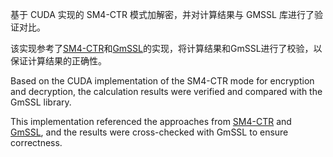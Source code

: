 基于 CUDA 实现的 SM4-CTR 模式加解密，并对计算结果与 GMSSL 库进行了验证对比。

该实现参考了[SM4-CTR](https://github.com/BESTICSP/SM4-CTR)和[GmSSL](https://github.com/guanzhi/GmSSL)的实现，将计算结果和GmSSL进行了校验，以保证计算结果的正确性。

Based on the CUDA implementation of the SM4-CTR mode for encryption and decryption, the calculation results were verified and compared with the GmSSL library.

This implementation referenced the approaches from [SM4-CTR](https://github.com/BESTICSP/SM4-CTR) and [GmSSL](https://github.com/guanzhi/GmSSL), and the results were cross-checked with GmSSL to ensure correctness.
